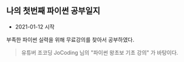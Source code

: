 ## 나의 첫번째 파이썬 공부일지
  + 2021-01-12 시작

부족한 파이썬 실력을 위해 무료강의를 찾아서 공부하였다.
>유튜버 조코딩 JoCoding 님의 "파이썬 왕초보 기초 강의" 가 바탕이다.
